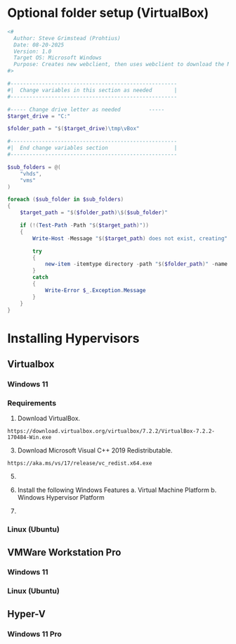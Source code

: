 # Optional folder setup (VirtualBox)

```powershell
<#
  Author: Steve Grimstead (Prohtius)
  Date: 08-20-2025
  Version: 1.0
  Target OS: Microsoft Windows
  Purpose: Creates new webclient, then uses webclient to download the MS Server 2016 ISO image and save it to the destination.  
#>

#-----------------------------------------------------
#|  Change variables in this section as needed       |
#-----------------------------------------------------

#----- Change drive letter as needed         -----
$target_drive = "C:"

$folder_path = "$($target_drive)\tmp\vBox"

#-----------------------------------------------------
#|  End change variables section                     |
#-----------------------------------------------------

$sub_folders = @(
    "vhds",
    "vms"
)

foreach ($sub_folder in $sub_folders)
{
    $target_path = "$($folder_path)\$($sub_folder)"    

    if (!(Test-Path -Path "$($target_path)")) 
    {
        Write-Host -Message "$($target_path) does not exist, creating" -ForegroundColor Yellow

        try
        {
            new-item -itemtype directory -path "$($folder_path)" -name $sub_folder
        }
        catch 
        {
            Write-Error $_.Exception.Message
        }
    }
}

```

# Installing Hypervisors

## Virtualbox
### Windows 11
### Requirements
1. Download VirtualBox.<br/>
```
https://download.virtualbox.org/virtualbox/7.2.2/VirtualBox-7.2.2-170484-Win.exe
```

3. Download Microsoft Visual C++ 2019 Redistributable.<br/>
```
https://aka.ms/vs/17/release/vc_redist.x64.exe
```

5. 

1. Install the following Windows Features
   a. Virtual Machine Platform
   b. Windows Hypervisor Platform  
3. 

### Linux (Ubuntu)

## VMWare Workstation Pro
### Windows 11 

### Linux (Ubuntu)

## Hyper-V
### Windows 11 Pro
